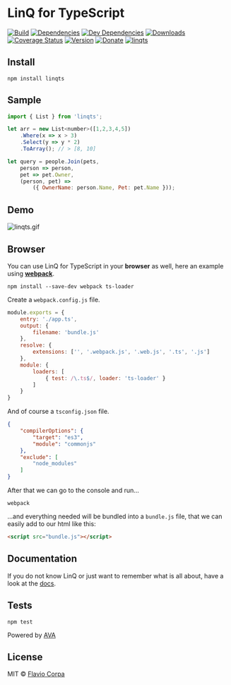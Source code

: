 # LinQ for TypeScript

[![Build](https://img.shields.io/travis/kutyel/linq.ts/master.svg?style=flat-square)](https://travis-ci.org/kutyel/linq.ts)
[![Dependencies](https://img.shields.io/david/kutyel/linq.ts.svg?style=flat-square)](https://david-dm.org/kutyel/linq.ts)
[![Dev Dependencies](https://img.shields.io/david/dev/kutyel/linq.ts.svg?style=flat-square)](https://david-dm.org/kutyel/linq.ts#info=devDependencies)
[![Downloads](https://img.shields.io/npm/dm/linqts.svg?style=flat-square)](https://npmjs.com/packages/linqts)
[![Coverage Status](https://img.shields.io/coveralls/kutyel/linq.ts/master.svg?style=flat-square)](https://coveralls.io/github/kutyel/linq.ts?branch=master)
[![Version](https://img.shields.io/npm/v/linqts.svg?style=flat-square)](https://npmjs.com/packages/linqts)
[![Donate](https://img.shields.io/badge/donate-paypal-blue.svg?style=flat-square)](https://paypal.me/flaviocorpa)
[![linqts](https://raw.githubusercontent.com/kutyel/linq/master/assets/linqts.png)](http://www.typescriptlang.org)

## Install

```
npm install linqts
```

## Sample

```javascript
import { List } from 'linqts';

let arr = new List<number>([1,2,3,4,5])
    .Where(x => x > 3)
    .Select(y => y * 2)
    .ToArray(); // > [8, 10]

let query = people.Join(pets,
    person => person,
    pet => pet.Owner,
    (person, pet) =>
        ({ OwnerName: person.Name, Pet: pet.Name }));
```

## Demo

![linqts.gif](https://raw.githubusercontent.com/kutyel/linq/master/assets/linqts.gif)

## Browser

You can use LinQ for TypeScript in your **browser** as well, here an example using [**webpack**](https://webpack.github.io/).

```
npm install --save-dev webpack ts-loader
```

Create a `webpack.config.js` file.

```javascript
module.exports = {
    entry: './app.ts',
    output: {
        filename: 'bundle.js'
    },
    resolve: {
        extensions: ['', '.webpack.js', '.web.js', '.ts', '.js']
    },
    module: {
        loaders: [
            { test: /\.ts$/, loader: 'ts-loader' }
        ]
    }
}

```

And of course a `tsconfig.json` file.

```json
{
    "compilerOptions": {
        "target": "es3",
        "module": "commonjs"
    },
    "exclude": [
        "node_modules"
    ]
}
```

After that we can go to the console and run...

```
webpack
```

...and everything needed will be bundled into a `bundle.js` file, that we can easily add to our html like this:

```html
<script src="bundle.js"></script>
```

## Documentation
If you do not know LinQ or just want to remember what is all about, have a look at the [docs](http://kutyel.github.io/linq.ts/docs/classes/list/index.html).

## Tests

```
npm test
```

Powered by [AVA](https://github.com/sindresorhus/ava)

## License

MIT © [Flavio Corpa](http://flaviocorpa.com)
